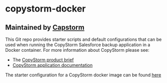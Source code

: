 # copystorm-docker

## Maintained by [Capstorm](https://www.capstorm.com/)

This Git repo provides starter scripts and default configurations that can be used when running the CopyStorm Salesforce backup application in a Docker container. For more information about CopyStorm please see:

- The [CopyStorm product brief](https://www.capstorm.com/backup/)
- [CopyStorm application documentation](https://learn.capstorm.com/copystorm/)

The starter configuration for a CopyStorm docker image can be found [here](copystorm/)
